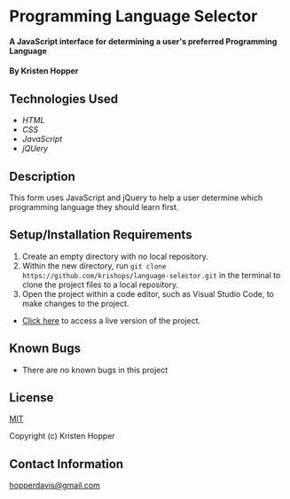 # Programming Language Selector

#### A JavaScript interface for determining a user's preferred Programming Language

#### By Kristen Hopper

## Technologies Used

* _HTML_
* _CSS_
* _JavaScript_
* _jQUery_

## Description

This form uses JavaScript and jQuery to help a user determine which programming language they should learn first. 

## Setup/Installation Requirements

1. Create an empty directory with no local repository. 
2. Within the new directory, run `git clone https://github.com/krishops/language-selector.git` in the terminal to clone the project files to a local repository.
2. Open the project within a code editor, such as Visual Studio Code, to make changes to the project. 

* [Click here](https://krishops.github.io/language-selector) to access a live version of the project.

## Known Bugs

* There are no known bugs in this project

## License

[MIT](https://opensource.org/licenses/MIT)

Copyright (c) Kristen Hopper

## Contact Information

hopperdavis@gmail.com